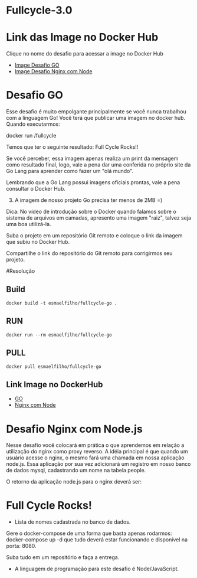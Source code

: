 # Fullcycle-3.0

# Link das Image no Docker Hub
Clique no nome do desafio para acessar a image no Docker Hub
-  [Image Desafio GO](https://hub.docker.com/repository/docker/esmaelfilho/fullcycle-go/general)
-  [Image Desafio Nginx com Node](https://hub.docker.com/repository/docker/esmaelfilho/fullcycle-go/general)


# Desafio GO

Esse desafio é muito empolgante principalmente se você nunca trabalhou com a linguagem Go!
Você terá que publicar uma imagem no docker hub. Quando executarmos:

docker run <seu-user>/fullcycle

Temos que ter o seguinte resultado: Full Cycle Rocks!!

Se você perceber, essa imagem apenas realiza um print da mensagem como resultado final, logo, vale a pena dar uma conferida no próprio site da Go Lang para aprender como fazer um "olá mundo".

Lembrando que a Go Lang possui imagens oficiais prontas, vale a pena consultar o Docker Hub.

3) A imagem de nosso projeto Go precisa ter menos de 2MB =)

Dica: No vídeo de introdução sobre o Docker quando falamos sobre o sistema de arquivos em camadas, apresento uma imagem "raiz", talvez seja uma boa utilizá-la.

Suba o projeto em um repositório Git remoto e coloque o link da imagem que subiu no Docker Hub.

Compartilhe o link do repositório do Git remoto para corrigirmos seu projeto.

#Resolução

## Build 

```
docker build -t esmaelfilho/fullcycle-go .
```

## RUN

```
docker run --rm esmaelfilho/fullcycle-go
```

## PULL
```
docker pull esmaelfilho/fullcycle-go
```

## Link Image no DockerHub
-  [GO]([https://pages.github.com/](https://hub.docker.com/repository/docker/esmaelfilho/fullcycle-go/general))
-  [Nginx com Node]([https://pages.github.com/](https://hub.docker.com/repository/docker/esmaelfilho/fullcycle-go/general))





# Desafio Nginx com Node.js

Nesse desafio você colocará em prática o que aprendemos em relação a utilização do nginx como proxy reverso. A idéia principal é que quando um usuário acesse o nginx, o mesmo fará uma chamada em nossa aplicação node.js. Essa aplicação por sua vez adicionará um registro em nosso banco de dados mysql, cadastrando um nome na tabela people.

O retorno da aplicação node.js para o nginx deverá ser:

<h1>Full Cycle Rocks!</h1>

- Lista de nomes cadastrada no banco de dados.

Gere o docker-compose de uma forma que basta apenas rodarmos: docker-compose up -d que tudo deverá estar funcionando e disponível na porta: 8080.

Suba tudo em um repositório e faça a entrega.

* A linguagem de programação para este desafio é Node/JavaScript.
